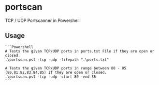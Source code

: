 # portscan
TCP / UDP Portscanner in Powershell

## Usage
    
    ```Powershell
    # Tests the given TCP/UDP ports in ports.txt File if they are open or closed.
    .\portscan.ps1 -tcp -udp -filepath ".\ports.txt"

    # Tests the given TCP/UDP ports in range between 80 - 85 (80,81,82,83,84,85) if they are open or closed.
    .\portscan.ps1 -tcp -udp -start 80 -end 85
    ```